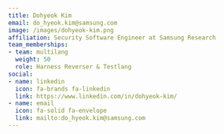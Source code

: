 ```yaml
---
title: Dohyeok Kim
email: do_hyeok.kim@samsung.com
image: /images/dohyeok-kim.png
affiliation: Security Software Engineer at Samsung Research
team_memberships:
- team: multilang
  weight: 50
  role: Harness Reverser & Testlang
social:
- name: linkedin
  icon: fa-brands fa-linkedin
  link: https://www.linkedin.com/in/dohyeok-kim/
- name: email
  icon: fa-solid fa-envelope
  link: mailto:do_hyeok.kim@samsung.com
---
```


